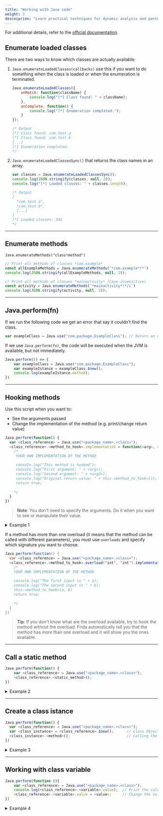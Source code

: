 ```yaml
---
title: "Working with Java code"
weight: 3
desceiprion: "Learn practical techniques for dynamic analysis and pentesting of Java applications. Explore how to enumerate classes and methods, hook functions, and interact with Java objects using Frida."
---
```


For additional details, refer to the [official documentation](https://frida.re/docs/javascript-api/).

## Enumerate loaded classes

There are two ways to know which classes are actually available:

1. `Java.enumerateLoadedClasses(callbacks)` use this if you want to do something when the class is loaded or when the enumeration is terminated.

    ```javascript
    Java.enumerateLoadedClasses({
        onMatch: function(className) {
            console.log("[*] Class found: " + className);
        },
        onComplete: function() {
            console.log("[*] Enumeration completed.");
        }
    });

    /* Output
    [*] Class found: com.test.a
    [*] Class found: com.test.b
    [...]
    [*] Enumeration completed.
    */
    ```

2. `Java.enumerateLoadedClassesSync()` that returns the class names in an array.

    ```javascript
    var classes = Java.enumerateLoadedClassesSync();
    console.log(JSON.stringify(classes, null, 2));
    console.log("[*] Loaded classes: " + classes.length);

    /* Output
    [
      "com.test.a",
      "com.test.b",
      [...]
    ]
    [*] Loaded classes: 342
    */
    ```

---

## Enumerate methods

`Java.enumerateMethods("class!method")`

```javascript
// Print all methods of classes *com.example*
const allExampleMethods = Java.enumerateMethods('*com.example*!*')
console.log(JSON.stringify(allExampleMethods, null, 2));

// Print all methods of classes *mainactivity* (Case-insensitive) 
const activity = Java.enumerateMethods('*mainactivity*!*/i')
console.log(JSON.stringify(activity, null, 2));
```

---

## Java.perform(fn)

If we run the following code we get an error that say it couldn't find the class.&#x20;

```javascript
var exampleClass = Java.use("com.package.ExampleClass"); // Return an error
```

If we use `Java.perform(fn)`, the code will be executed when the JVM is available, but not immediately.

```javascript
Java.perform(() => {
    var exampleClass = Java.use("com.package.ExampleClass");
    var exampleIstance = exampleClass.$new();
    console.log(exampleIstance.method);
})
```

---

## Hooking methods

Use this script when you want to:

* See the arguments passed
* Change the implementation of the method (e.g. print/change return value)

```javascript
Java.perform(function() {
  var <class_reference> = Java.use("<package_name>.<class>");
  <class_reference>.<method_to_hook>.implementation = function(<arg>, <arg2>) {
    /*
     YOUR OWN IMPLEMENTATION OF THE METHOD
     
     console.log("This method is hooked");
     console.log("First argument: " + <arg>);
     console.log("Second argument: " + <arg2>);
     console.log("Original return value: " + this.<method_to_hook>());
     return true;
     
    */
  }
})
```

> **Note**: You don't need to specify the arguments. Do it when you want to see or manipulate their value.

<details><summary>Example 1</summary>

```javascript
Java.perform(function() {
  var a= Java.use("com.ad2001.frida0x1.MainActivity");
  a.get_random.implementation = function(){
    console.log("This method is hooked");
    var ret_val = this.get_random();
    console.log("The return value is " + ret_val);
  }
})
```

</details>

If a method has more than one overload (it means that the method can be called with different parameters), you must use `overloads` and specify which signature you want to choose.

```java
Java.perform(function() {
  var <class_reference> = Java.use("<package_name>.<class>");
  <class_reference>.<method_to_hook>.overload('int', 'int').implementation = function(a, b) { 
    /*
    YOUR OWN IMPLEMENTATION OF THE METHOD
    
    console.log("The first input is " + a);
    console.log("The second input is " + b);
    this.<method_to_hook>(a, b)
    return true;
    
    */
  }
})
```

> **Tip**: If you don't know what are the overload available, try to hook the method without the overload. Frida automatically tell you that the method has more than one overload and it will show you the ones available.

---

## Call a static method

```javascript
Java.perform(function() {
    var <class_reference> = Java.use("<package_name>.<class>");
    <class_reference>.<static_method>();
})
```

<details><summary>Example 2</summary>

```javascript
Java.perform(function() {
    var a = Java.use("com.ad2001.frida0x2.MainActivity");
    a.get_flag(4919);  // method name
})
```

</details>

---

## Create a class istance

```javascript
Java.perform(function() {
  var <class_reference> = Java.use("<package_name>.<class>");
  var <class_instance> = <class_reference>.$new();      // Class Object
  <class_instance>.<method>();                          // Calling the method
})
```

<details><summary>Example 3</summary>

```javascript
Java.perform(function() {
  var check = Java.use("com.ad2001.frida0x4.Check");
  var check_obj = check.$new();                       // Class Object
  var res = check_obj.get_flag(1337);                 // Calling the method
  console.log("FLAG " + res);
})
```

</details>

---

## Working with class variable

```javascript
Java.perform(function (){
    var <class_reference> = Java.use("<package_name>.<class>");
    console.log(<class_reference>.<variable>.value);  // Print the value
    <class_reference>.<variable>.value = <value>;     // Change the value 
})
```

<details><summary>Example 4</summary>

Java app code

```java
public class Checker {
    static int code = 0;

    public static void increase() {
        code += 2;
    }
}
```

Script

```javascript
Java.perform(function (){
    var a = Java.use("com.ad2001.frida0x3.Checker");  // class reference
    a.code.value = 512;
})
```

</details>
